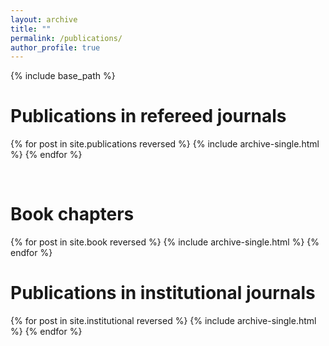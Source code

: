 ```yaml
---
layout: archive
title: ""
permalink: /publications/
author_profile: true
---
```


{% include base_path %}

Publications in refereed journals
======

{% for post in site.publications reversed %}
  {% include archive-single.html %}
{% endfor %}

<br>

Book chapters
======

{% for post in site.book reversed %}
  {% include archive-single.html %}
{% endfor %}

Publications in institutional journals
======

{% for post in site.institutional reversed %}
  {% include archive-single.html %}
{% endfor %}
